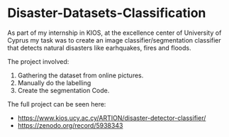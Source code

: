 # Disaster-Datasets-Classification

As part of my internship in KIOS, at the excellence center of University of Cyprus
my task was to create an image classifier/segmentation classifier that detects natural disasters
like earhquakes, fires and floods.

The project involved:
1. Gathering the dataset from online pictures.
2. Manually do the labelling
3. Create the segmentation Code.

The full project can be seen here: 
- https://www.kios.ucy.ac.cy/ARTION/disaster-detector-classifier/
- https://zenodo.org/record/5938343
